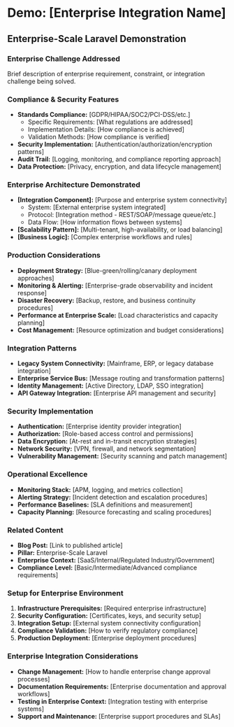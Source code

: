 # Demo: [Enterprise Integration Name]

## Enterprise-Scale Laravel Demonstration

### Enterprise Challenge Addressed

Brief description of enterprise requirement, constraint, or integration challenge being solved.

### Compliance & Security Features

- **Standards Compliance:** [GDPR/HIPAA/SOC2/PCI-DSS/etc.]
    - Specific Requirements: [What regulations are addressed]
    - Implementation Details: [How compliance is achieved]
    - Validation Methods: [How compliance is verified]
- **Security Implementation:** [Authentication/authorization/encryption patterns]
- **Audit Trail:** [Logging, monitoring, and compliance reporting approach]
- **Data Protection:** [Privacy, encryption, and data lifecycle management]

### Enterprise Architecture Demonstrated

- **[Integration Component]:** [Purpose and enterprise system connectivity]
    - System: [External enterprise system integrated]
    - Protocol: [Integration method - REST/SOAP/message queue/etc.]
    - Data Flow: [How information flows between systems]
- **[Scalability Pattern]:** [Multi-tenant, high-availability, or load balancing]
- **[Business Logic]:** [Complex enterprise workflows and rules]

### Production Considerations

- **Deployment Strategy:** [Blue-green/rolling/canary deployment approaches]
- **Monitoring & Alerting:** [Enterprise-grade observability and incident response]
- **Disaster Recovery:** [Backup, restore, and business continuity procedures]
- **Performance at Enterprise Scale:** [Load characteristics and capacity planning]
- **Cost Management:** [Resource optimization and budget considerations]

### Integration Patterns

- **Legacy System Connectivity:** [Mainframe, ERP, or legacy database integration]
- **Enterprise Service Bus:** [Message routing and transformation patterns]
- **Identity Management:** [Active Directory, LDAP, SSO integration]
- **API Gateway Integration:** [Enterprise API management and security]

### Security Implementation

- **Authentication:** [Enterprise identity provider integration]
- **Authorization:** [Role-based access control and permissions]
- **Data Encryption:** [At-rest and in-transit encryption strategies]
- **Network Security:** [VPN, firewall, and network segmentation]
- **Vulnerability Management:** [Security scanning and patch management]

### Operational Excellence

- **Monitoring Stack:** [APM, logging, and metrics collection]
- **Alerting Strategy:** [Incident detection and escalation procedures]
- **Performance Baselines:** [SLA definitions and measurement]
- **Capacity Planning:** [Resource forecasting and scaling procedures]

### Related Content

- **Blog Post:** [Link to published article]
- **Pillar:** Enterprise-Scale Laravel
- **Enterprise Context:** [SaaS/Internal/Regulated Industry/Government]
- **Compliance Level:** [Basic/Intermediate/Advanced compliance requirements]

### Setup for Enterprise Environment

1. **Infrastructure Prerequisites:** [Required enterprise infrastructure]
2. **Security Configuration:** [Certificates, keys, and security setup]
3. **Integration Setup:** [External system connectivity configuration]
4. **Compliance Validation:** [How to verify regulatory compliance]
5. **Production Deployment:** [Enterprise deployment procedures]

### Enterprise Integration Considerations

- **Change Management:** [How to handle enterprise change approval processes]
- **Documentation Requirements:** [Enterprise documentation and approval workflows]
- **Testing in Enterprise Context:** [Integration testing with enterprise systems]
- **Support and Maintenance:** [Enterprise support procedures and SLAs]
